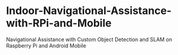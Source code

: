 # Indoor-Navigational-Assistance-with-RPi-and-Mobile
Navigational Assistance with Custom Object Detection and SLAM on Raspberry Pi and Android Mobile
